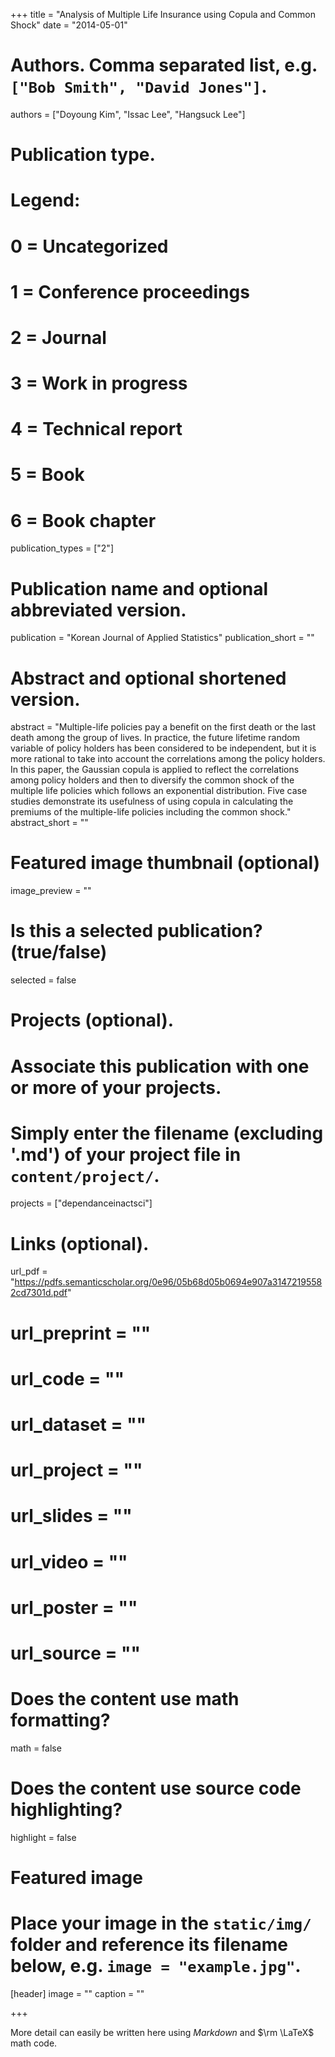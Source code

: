+++
title = "Analysis of Multiple Life Insurance using Copula and Common Shock"
date = "2014-05-01"

# Authors. Comma separated list, e.g. `["Bob Smith", "David Jones"]`.
authors = ["Doyoung Kim", "Issac Lee", "Hangsuck Lee"]

# Publication type.
# Legend:
# 0 = Uncategorized
# 1 = Conference proceedings
# 2 = Journal
# 3 = Work in progress
# 4 = Technical report
# 5 = Book
# 6 = Book chapter
publication_types = ["2"]

# Publication name and optional abbreviated version.
publication = "Korean Journal of Applied Statistics"
publication_short = ""

# Abstract and optional shortened version.
abstract = "Multiple-life policies pay a benefit on the first death or the last death among the group of lives. In practice, the future lifetime random variable of policy holders has been considered to be independent, but it is more rational to take into account the correlations among the policy holders. In this paper, the Gaussian copula is applied to reflect the correlations among policy holders and then to diversify the common shock of the multiple life policies which follows an exponential distribution. Five case studies demonstrate its usefulness of using copula in calculating the premiums of the multiple-life policies including the common shock."
abstract_short = ""

# Featured image thumbnail (optional)
image_preview = ""

# Is this a selected publication? (true/false)
selected = false

# Projects (optional).
#   Associate this publication with one or more of your projects.
#   Simply enter the filename (excluding '.md') of your project file in `content/project/`.
projects = ["dependanceinactsci"]

# Links (optional).
url_pdf = "https://pdfs.semanticscholar.org/0e96/05b68d05b0694e907a31472195582cd7301d.pdf"
# url_preprint = ""
# url_code = ""
# url_dataset = ""
# url_project = ""
# url_slides = ""
# url_video = ""
# url_poster = ""
# url_source = ""

# Does the content use math formatting?
math = false

# Does the content use source code highlighting?
highlight = false

# Featured image
# Place your image in the `static/img/` folder and reference its filename below, e.g. `image = "example.jpg"`.
[header]
image = ""
caption = ""

+++

More detail can easily be written here using *Markdown* and $\rm \LaTeX$ math code.


